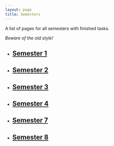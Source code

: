 ```yaml
---
layout: page
title: Semesters
---
```


A list of pages for all semesters with finished tasks.

*Beware of the old style!*


* ## [Semester 1](http://kodomo.fbb.msu.ru/~atp_abuser/term1/term1.html)
* ## [Semester 2](http://kodomo.fbb.msu.ru/~atp_abuser/term2/term2.html)
* ## [Semester 3](http://kodomo.fbb.msu.ru/~atp_abuser/term3/term3.html)
* ## [Semester 4](http://kodomo.fbb.msu.ru/~atp_abuser/term4/term4.html)
* ## [Semester 7](http://kodomo.fbb.msu.ru/~atp_abuser/term7/term7.html)
* ## [Semester 8](http://kodomo.fbb.msu.ru/~atp_abuser/term8/term8.html)

